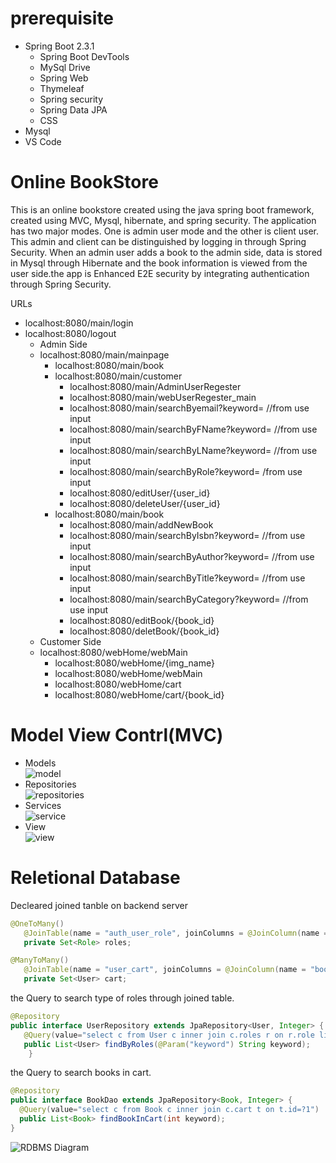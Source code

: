 # prerequisite
 - Spring Boot 2.3.1
    - Spring Boot DevTools
    - MySql Drive
    - Spring Web
    - Thymeleaf
    - Spring security
    - Spring Data JPA
    - CSS
 - Mysql
 - VS Code

# Online BookStore
This is an online bookstore created using the java spring boot framework, created using MVC, Mysql, hibernate, and spring security. The application has two major modes. One is admin user mode and the other is client user. This admin and client can be distinguished by logging in through Spring Security. When an admin user adds a book to the admin side, data is stored in Mysql through Hibernate and the book information is viewed from the user side.the app is Enhanced E2E security by integrating authentication through Spring
Security.

URLs
 - localhost:8080/main/login
 - localhost:8080/logout
   - Admin Side
   - localhost:8080/main/mainpage
     - localhost:8080/main/book
     - localhost:8080/main/customer
       - localhost:8080/main/AdminUserRegester
       - localhost:8080/main/webUserRegester_main
       - localhost:8080/main/searchByemail?keyword= //from use input
       - localhost:8080/main/searchByFName?keyword= //from use input
       - localhost:8080/main/searchByLName?keyword= //from use input
       - localhost:8080/main/searchByRole?keyword= /from use input
       - localhost:8080/editUser/{user_id}
       - localhost:8080/deleteUser/{user_id}
     - localhost:8080/main/book
       - localhost:8080/main/addNewBook
       - localhost:8080/main/searchByIsbn?keyword= //from use input
       - localhost:8080/main/searchByAuthor?keyword= //from use input
       - localhost:8080/main/searchByTitle?keyword= //from use input
       - localhost:8080/main/searchByCategory?keyword= //from use input
       - localhost:8080/editBook/{book_id}
       - localhost:8080/deletBook/{book_id}
   - Customer Side
   - localhost:8080/webHome/webMain
     - localhost:8080/webHome/{img_name} 
     - localhost:8080/webHome/webMain
     - localhost:8080/webHome/cart
     - localhost:8080/webHome/cart/{book_id}
# Model View Contrl(MVC) 
  - Models\
     ![model](https://user-images.githubusercontent.com/44520516/86445586-825f0300-bcc7-11ea-91ed-17d28634c3ee.jpg)
  - Repositories\
     ![repositories](https://user-images.githubusercontent.com/44520516/86446150-63ad3c00-bcc8-11ea-9277-7c83a77d47b3.jpg)
  - Services\
     ![service](https://user-images.githubusercontent.com/44520516/86446220-83446480-bcc8-11ea-97ae-386fbf1a64db.jpg)
  - View\
     ![view](https://user-images.githubusercontent.com/44520516/86446253-8c353600-bcc8-11ea-8bb2-e610990c454d.jpg)

  # Reletional Database
 Decleared joined tanble on backend server
 ```java
 @OneToMany()
	@JoinTable(name = "auth_user_role", joinColumns = @JoinColumn(name = "auth_user_id"), inverseJoinColumns = @JoinColumn(name = "auth_role_id"))
	private Set<Role> roles;
 
 @ManyToMany()
	@JoinTable(name = "user_cart", joinColumns = @JoinColumn(name = "book_id"), inverseJoinColumns = @JoinColumn(name = "user_id"))
	private Set<User> cart;

 ```
 the Query to search type of roles through joined table.
 ```java
@Repository
public interface UserRepository extends JpaRepository<User, Integer> {
    @Query(value="select c from User c inner join c.roles r on r.role like %:keyword%")
    public List<User> findByRoles(@Param("keyword") String keyword);
     }
 ```
 the Query to search books in cart.
  ```java
@Repository
public interface BookDao extends JpaRepository<Book, Integer> {
    @Query(value="select c from Book c inner join c.cart t on t.id=?1")
    public List<Book> findBookInCart(int keyword);
} 
 ```
![RDBMS Diagram](https://user-images.githubusercontent.com/44520516/85910272-c38c7a00-b7d2-11ea-96a0-95b641d56caa.png)


 <!--- # Spring Boot Security
 
  ```properties
  	
  ``` --->
